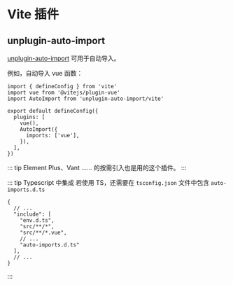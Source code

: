 # Vite 插件

## unplugin-auto-import

[unplugin-auto-import](https://github.com/unplugin/unplugin-auto-import) 可用于自动导入。

例如，自动导入 vue 函数：

```js{3,9}
import { defineConfig } from 'vite'
import vue from '@vitejs/plugin-vue'
import AutoImport from 'unplugin-auto-import/vite'

export default defineConfig({
  plugins: [
    vue(),
    AutoImport({
      imports: ['vue'],
    }),
  ],
})
```

::: tip Element Plus、Vant …… 的按需引入也是用的这个插件。
:::

::: tip Typescript 中集成
若使用 TS，还需要在 `tsconfig.json` 文件中包含 `auto-imports.d.ts`

```json{8}
{
  // ...
  "include": [
    "env.d.ts",
    "src/**/*",
    "src/**/*.vue",
    // ...
    "auto-imports.d.ts"
  ],
  // ...
}
```

:::
